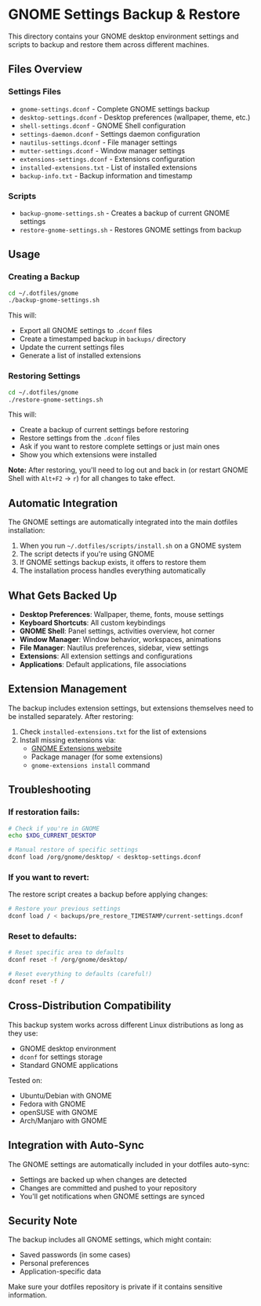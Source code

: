 # GNOME Settings Backup & Restore

This directory contains your GNOME desktop environment settings and scripts to backup and restore them across different machines.

## Files Overview

### Settings Files
- `gnome-settings.dconf` - Complete GNOME settings backup
- `desktop-settings.dconf` - Desktop preferences (wallpaper, theme, etc.)
- `shell-settings.dconf` - GNOME Shell configuration
- `settings-daemon.dconf` - Settings daemon configuration  
- `nautilus-settings.dconf` - File manager settings
- `mutter-settings.dconf` - Window manager settings
- `extensions-settings.dconf` - Extensions configuration
- `installed-extensions.txt` - List of installed extensions
- `backup-info.txt` - Backup information and timestamp

### Scripts
- `backup-gnome-settings.sh` - Creates a backup of current GNOME settings
- `restore-gnome-settings.sh` - Restores GNOME settings from backup

## Usage

### Creating a Backup
```bash
cd ~/.dotfiles/gnome
./backup-gnome-settings.sh
```

This will:
- Export all GNOME settings to `.dconf` files
- Create a timestamped backup in `backups/` directory
- Update the current settings files
- Generate a list of installed extensions

### Restoring Settings
```bash
cd ~/.dotfiles/gnome
./restore-gnome-settings.sh
```

This will:
- Create a backup of current settings before restoring
- Restore settings from the `.dconf` files
- Ask if you want to restore complete settings or just main ones
- Show you which extensions were installed

**Note:** After restoring, you'll need to log out and back in (or restart GNOME Shell with `Alt+F2` → `r`) for all changes to take effect.

## Automatic Integration

The GNOME settings are automatically integrated into the main dotfiles installation:

1. When you run `~/.dotfiles/scripts/install.sh` on a GNOME system
2. The script detects if you're using GNOME
3. If GNOME settings backup exists, it offers to restore them
4. The installation process handles everything automatically

## What Gets Backed Up

- **Desktop Preferences**: Wallpaper, theme, fonts, mouse settings
- **Keyboard Shortcuts**: All custom keybindings
- **GNOME Shell**: Panel settings, activities overview, hot corner
- **Window Manager**: Window behavior, workspaces, animations
- **File Manager**: Nautilus preferences, sidebar, view settings
- **Extensions**: All extension settings and configurations
- **Applications**: Default applications, file associations

## Extension Management

The backup includes extension settings, but extensions themselves need to be installed separately. After restoring:

1. Check `installed-extensions.txt` for the list of extensions
2. Install missing extensions via:
   - [GNOME Extensions website](https://extensions.gnome.org)
   - Package manager (for some extensions)
   - `gnome-extensions install` command

## Troubleshooting

### If restoration fails:
```bash
# Check if you're in GNOME
echo $XDG_CURRENT_DESKTOP

# Manual restore of specific settings
dconf load /org/gnome/desktop/ < desktop-settings.dconf
```

### If you want to revert:
The restore script creates a backup before applying changes:
```bash
# Restore your previous settings
dconf load / < backups/pre_restore_TIMESTAMP/current-settings.dconf
```

### Reset to defaults:
```bash
# Reset specific area to defaults
dconf reset -f /org/gnome/desktop/

# Reset everything to defaults (careful!)
dconf reset -f /
```

## Cross-Distribution Compatibility

This backup system works across different Linux distributions as long as they use:
- GNOME desktop environment
- `dconf` for settings storage
- Standard GNOME applications

Tested on:
- Ubuntu/Debian with GNOME
- Fedora with GNOME
- openSUSE with GNOME
- Arch/Manjaro with GNOME

## Integration with Auto-Sync

The GNOME settings are automatically included in your dotfiles auto-sync:
- Settings are backed up when changes are detected
- Changes are committed and pushed to your repository
- You'll get notifications when GNOME settings are synced

## Security Note

The backup includes all GNOME settings, which might contain:
- Saved passwords (in some cases)
- Personal preferences
- Application-specific data

Make sure your dotfiles repository is private if it contains sensitive information.

